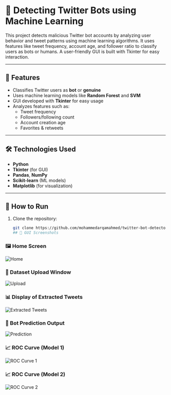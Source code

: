 # 🤖 Detecting Twitter Bots using Machine Learning

This project detects malicious Twitter bot accounts by analyzing user behavior and tweet patterns using machine learning algorithms. It uses features like tweet frequency, account age, and follower ratio to classify users as bots or humans. A user-friendly GUI is built with Tkinter for easy interaction.

---

## 📌 Features

- Classifies Twitter users as **bot** or **genuine**
- Uses machine learning models like **Random Forest** and **SVM**
- GUI developed with **Tkinter** for easy usage
- Analyzes features such as:
  - Tweet frequency
  - Followers/following count
  - Account creation age
  - Favorites & retweets

---

## 🛠️ Technologies Used

- **Python**
- **Tkinter** (for GUI)
- **Pandas**, **NumPy**
- **Scikit-learn** (ML models)
- **Matplotlib** (for visualization)

---

## 🚀 How to Run

1. Clone the repository:
   ```bash
   git clone https://github.com/mohammedarqamahmed/twitter-bot-detector.git
   ## 🧠 GUI Screenshots

### 🖼️ Home Screen
![Home](docs/output1.png)

### 📂 Dataset Upload Window
![Upload](docs/output2.png)

### 📊 Display of Extracted Tweets
![Extracted Tweets](docs/output3.png)

### 🤖 Bot Prediction Output
![Prediction](docs/output4.png)

### 📈 ROC Curve (Model 1)
![ROC Curve 1](docs/output5.png)

### 📈 ROC Curve (Model 2)
![ROC Curve 2](docs/output6.png)


